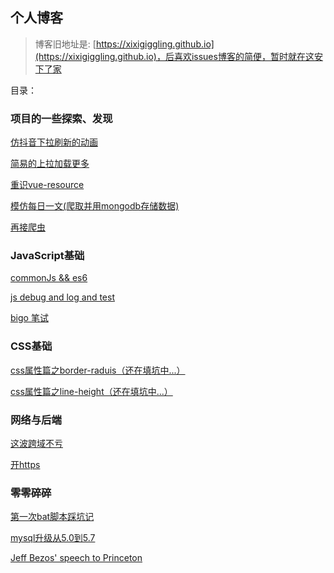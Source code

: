 ## 个人博客

> 博客旧地址是: [https://xixigiggling.github.io](https://xixigiggling.github.io)，后喜欢issues博客的简便，暂时就在这安下了家

目录：

### 项目的一些探索、发现

[仿抖音下拉刷新的动画](https://github.com/xixigiggling/my-ice-cream/issues/11)

[简易的上拉加载更多](https://github.com/xixigiggling/my-ice-cream/issues/12)

[重识vue-resource](https://github.com/xixigiggling/my-ice-cream/issues/8)

[模仿每日一文(爬取并用mongodb存储数据) ](https://github.com/xixigiggling/my-ice-cream/issues/4)

[再接爬虫](https://github.com/xixigiggling/my-ice-cream/issues/7)

### JavaScript基础

[commonJs && es6](https://github.com/xixigiggling/my-ice-cream/issues/13)

[js debug and log and test](https://github.com/xixigiggling/my-ice-cream/issues/13)

[bigo 笔试](https://github.com/xixigiggling/my-ice-cream/issues/1)

### CSS基础

[css属性篇之border-raduis（还在填坑中...）](https://github.com/xixigiggling/my-ice-cream/issues/15)

[css属性篇之line-height（还在填坑中...）](https://github.com/xixigiggling/my-ice-cream/issues/16)

### 网络与后端

[这波跨域不亏](https://github.com/xixigiggling/my-ice-cream/issues/9)

[开https](https://github.com/xixigiggling/my-ice-cream/issues/10)

### 零零碎碎

[第一次bat脚本踩坑记](https://github.com/xixigiggling/my-ice-cream/issues/5)

[mysql升级从5.0到5.7](https://github.com/xixigiggling/my-ice-cream/issues/6)

[Jeff Bezos' speech to Princeton](https://github.com/xixigiggling/my-ice-cream/issues/2)



